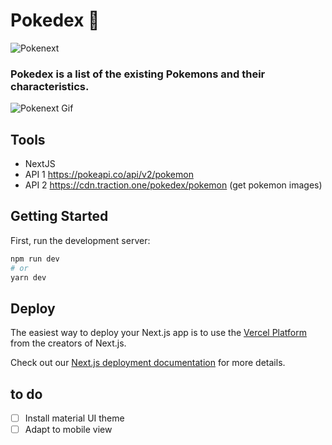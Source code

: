 # **Pokedex** :ghost:

![Pokenext](https://i.ibb.co/zHQHstK/image.png)
### Pokedex is a list of the existing Pokemons and their characteristics.

![Pokenext Gif](public/readme-demo.gif)

## **Tools**
- NextJS
- API 1 https://pokeapi.co/api/v2/pokemon
- API 2 https://cdn.traction.one/pokedex/pokemon (get pokemon images)

## **Getting Started**

First, run the development server:

```bash
npm run dev
# or
yarn dev
```
## **Deploy**

The easiest way to deploy your Next.js app is to use the [Vercel Platform](https://vercel.com/new?utm_medium=default-template&filter=next.js&utm_source=create-next-app&utm_campaign=create-next-app-readme) from the creators of Next.js.

Check out our [Next.js deployment documentation](https://nextjs.org/docs/deployment) for more details.

## **to do**

- [ ] Install material UI theme
- [ ] Adapt to mobile view